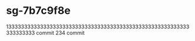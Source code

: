 # sg-7b7c9f8e
1333333333333333333333333333333333333333333333333333333333333333333 commit
234 commit
